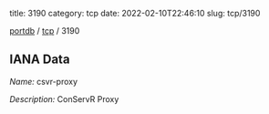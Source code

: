 title: 3190
category: tcp
date: 2022-02-10T22:46:10
slug: tcp/3190

[portdb](/) / [tcp](/category/tcp.html) / 3190


## IANA Data

_Name:_ csvr-proxy

_Description:_ ConServR Proxy

